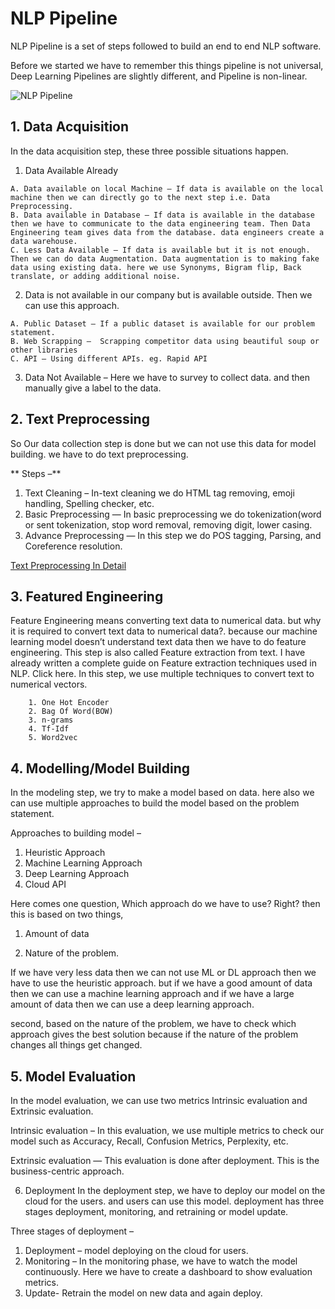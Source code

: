 # NLP Pipeline
NLP Pipeline is a set of steps followed to build an end to end NLP software.

Before we started we have to remember this things pipeline is not universal, Deep Learning Pipelines are slightly different, and Pipeline is non-linear.

![NLP Pipeline](https://miro.medium.com/max/944/1*dWY7adQ62NDn_w_sc4lAKw.png)

## 1. Data Acquisition
In the data acquisition step, these three possible situations happen.
  1. Data Available Already
  
    A. Data available on local Machine – If data is available on the local machine then we can directly go to the next step i.e. Data Preprocessing.
    B. Data available in Database – If data is available in the database then we have to communicate to the data engineering team. Then Data Engineering team gives data from the database. data engineers create a data warehouse.
    C. Less Data Available – If data is available but it is not enough. Then we can do data Augmentation. Data augmentation is to making fake data using existing data. here we use Synonyms, Bigram flip, Back translate, or adding additional noise.

  2. Data is not available in our company but is available outside. Then we can use this approach.
  
    A. Public Dataset – If a public dataset is available for our problem statement.
    B. Web Scrapping –  Scrapping competitor data using beautiful soup or other libraries
    C. API – Using different APIs. eg. Rapid API
    
  3. Data Not Available – Here we have to survey to collect data. and then manually give a label to the data.

## 2. Text Preprocessing
So Our data collection step is done but we can not use this data for model building. we have to do text preprocessing.

** Steps –**
1. Text Cleaning – In-text cleaning we do HTML tag removing, emoji handling, Spelling checker, etc.
2. Basic Preprocessing — In basic preprocessing we do tokenization(word or sent tokenization, stop word removal, removing digit, lower casing.
3. Advance Preprocessing — In this step we do POS tagging, Parsing, and Coreference resolution.

[Text Preprocessing In Detail](https://github.com/sharmatriloknath/NLP-Pipeline/blob/main/TextPreprocessing.md)

## 3. Featured Engineering
Feature Engineering means converting text data to numerical data. but why it is required to convert text data to numerical data?. because our machine learning model doesn’t understand text data then we have to do feature engineering. This step is also called Feature extraction from text. I have already written a complete guide on Feature extraction techniques used in NLP. Click here.
In this step, we use multiple techniques to convert text to numerical vectors.

        1. One Hot Encoder
        2. Bag Of Word(BOW)
        3. n-grams
        4. Tf-Idf
        5. Word2vec
        
## 4. Modelling/Model Building
In the modeling step, we try to make a model based on data. here also we can use multiple approaches to build the model based on the problem statement.

Approaches to building model –
1. Heuristic Approach
2. Machine Learning Approach
3. Deep Learning Approach
4. Cloud API

Here comes one question, Which approach do we have to use? Right? then this is based on two things,

1. Amount of data

2. Nature of the problem.

If we have very less data then we can not use ML or DL approach then we have to use the heuristic approach. but if we have a good amount of data then we can use a machine learning approach and if we have a large amount of data then we can use a deep learning approach.

second, based on the nature of the problem, we have to check which approach gives the best solution because if the nature of the problem changes all things get changed.

## 5. Model Evaluation
In the model evaluation, we can use two metrics Intrinsic evaluation and Extrinsic evaluation.

Intrinsic evaluation – In this evaluation, we use multiple metrics to check our model such as Accuracy, Recall, Confusion Metrics, Perplexity, etc.

Extrinsic evaluation — This evaluation is done after deployment. This is the business-centric approach.

6. Deployment
In the deployment step, we have to deploy our model on the cloud for the users. and users can use this model. deployment has three stages deployment, monitoring, and retraining or model update.

Three stages of deployment –
1. Deployment – model deploying on the cloud for users.
2. Monitoring – In the monitoring phase, we have to watch the model continuously. Here we have to create a dashboard to show evaluation metrics.
3. Update- Retrain the model on new data and again deploy.
